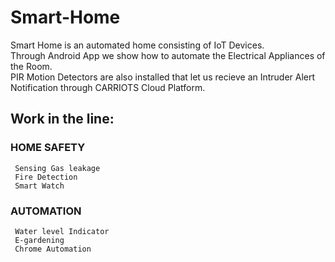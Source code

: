 # Smart-Home

Smart Home is an automated home consisting of IoT Devices.  
Through Android App we show how to automate the Electrical Appliances of the Room.  
PIR Motion Detectors are also installed that let us recieve an Intruder Alert Notification through CARRIOTS Cloud Platform.

## Work in the line:

### HOME SAFETY
     Sensing Gas leakage 
     Fire Detection
     Smart Watch
     
     
### AUTOMATION
     Water level Indicator
     E-gardening
     Chrome Automation
     
